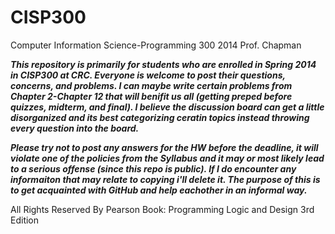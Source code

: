 CISP300 
=======

Computer Information Science-Programming 300 2014 Prof. Chapman

***This repository is primarily for students who are enrolled in Spring 2014 in CISP300 at CRC.  Everyone is welcome to post their questions, concerns, and problems. I can maybe write certain problems from Chapter 2-Chapter 12 that will benifit us all (getting preped before quizzes, midterm, and final). I believe the discussion board can get a little disorganized and its best categorizing ceratin topics instead throwing every question into the board.***

***Please try not to post any answers for the HW before the deadline, it will violate one of the policies from the Syllabus and it may or most likely lead to a serious offense (since this repo is public). If I do encounter any informaiton that may relate to copying i'll delete it.  The purpose of this is to get acquainted with GitHub and help eachother in an informal way.***

All Rights Reserved By Pearson
Book: Programming Logic and Design 3rd Edition 
